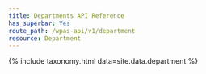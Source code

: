 ```yaml
---
title: Departments API Reference
has_superbar: Yes
route_path: /wpas-api/v1/department
resource: Department
---
```


{% include taxonomy.html data=site.data.department %}


